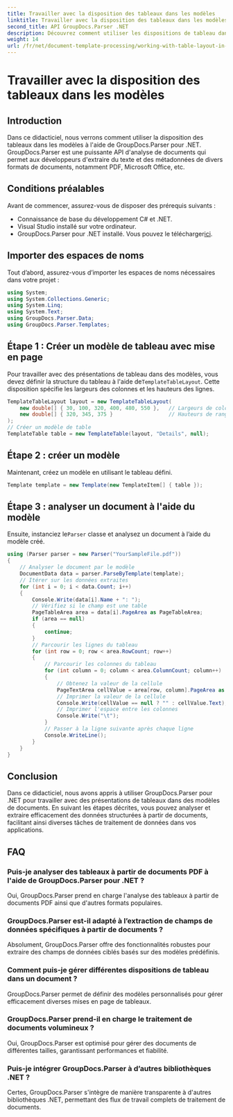```yaml
---
title: Travailler avec la disposition des tableaux dans les modèles
linktitle: Travailler avec la disposition des tableaux dans les modèles
second_title: API GroupDocs.Parser .NET
description: Découvrez comment utiliser les dispositions de tableau dans les modèles à l'aide de GroupDocs.Parser pour .NET. Extrayez efficacement les données structurées des documents.
weight: 14
url: /fr/net/document-template-processing/working-with-table-layout-in-templates/
---
```


# Travailler avec la disposition des tableaux dans les modèles

## Introduction
Dans ce didacticiel, nous verrons comment utiliser la disposition des tableaux dans les modèles à l'aide de GroupDocs.Parser pour .NET. GroupDocs.Parser est une puissante API d'analyse de documents qui permet aux développeurs d'extraire du texte et des métadonnées de divers formats de documents, notamment PDF, Microsoft Office, etc.
## Conditions préalables
Avant de commencer, assurez-vous de disposer des prérequis suivants :
- Connaissance de base du développement C# et .NET.
- Visual Studio installé sur votre ordinateur.
-  GroupDocs.Parser pour .NET installé. Vous pouvez le télécharger[ici](https://releases.groupdocs.com/parser/net/).

## Importer des espaces de noms
Tout d’abord, assurez-vous d’importer les espaces de noms nécessaires dans votre projet :
```csharp
using System;
using System.Collections.Generic;
using System.Linq;
using System.Text;
using GroupDocs.Parser.Data;
using GroupDocs.Parser.Templates;
```
## Étape 1 : Créer un modèle de tableau avec mise en page
Pour travailler avec des présentations de tableau dans des modèles, vous devez définir la structure du tableau à l'aide de`TemplateTableLayout`. Cette disposition spécifie les largeurs des colonnes et les hauteurs des lignes.
```csharp
TemplateTableLayout layout = new TemplateTableLayout(
    new double[] { 30, 100, 320, 400, 480, 550 },   // Largeurs de colonnes
    new double[] { 320, 345, 375 }                  // Hauteurs de rangée
);
// Créer un modèle de table
TemplateTable table = new TemplateTable(layout, "Details", null);
```
## Étape 2 : créer un modèle
Maintenant, créez un modèle en utilisant le tableau défini.
```csharp
Template template = new Template(new TemplateItem[] { table });
```
## Étape 3 : analyser un document à l'aide du modèle
 Ensuite, instanciez le`Parser` classe et analysez un document à l’aide du modèle créé.
```csharp
using (Parser parser = new Parser("YourSampleFile.pdf"))
{
    // Analyser le document par le modèle
    DocumentData data = parser.ParseByTemplate(template);
    // Itérer sur les données extraites
    for (int i = 0; i < data.Count; i++)
    {
        Console.Write(data[i].Name + ": ");
        // Vérifiez si le champ est une table
        PageTableArea area = data[i].PageArea as PageTableArea;
        if (area == null)
        {
            continue;
        }
        // Parcourir les lignes du tableau
        for (int row = 0; row < area.RowCount; row++)
        {
            // Parcourir les colonnes du tableau
            for (int column = 0; column < area.ColumnCount; column++)
            {
                // Obtenez la valeur de la cellule
                PageTextArea cellValue = area[row, column].PageArea as PageTextArea;
                // Imprimer la valeur de la cellule
                Console.Write(cellValue == null ? "" : cellValue.Text);
                // Imprimer l'espace entre les colonnes
                Console.Write("\t");
            }
            // Passer à la ligne suivante après chaque ligne
            Console.WriteLine();
        }
    }
}
```

## Conclusion
Dans ce didacticiel, nous avons appris à utiliser GroupDocs.Parser pour .NET pour travailler avec des présentations de tableaux dans des modèles de documents. En suivant les étapes décrites, vous pouvez analyser et extraire efficacement des données structurées à partir de documents, facilitant ainsi diverses tâches de traitement de données dans vos applications.

## FAQ
### Puis-je analyser des tableaux à partir de documents PDF à l'aide de GroupDocs.Parser pour .NET ?
Oui, GroupDocs.Parser prend en charge l'analyse des tableaux à partir de documents PDF ainsi que d'autres formats populaires.
### GroupDocs.Parser est-il adapté à l’extraction de champs de données spécifiques à partir de documents ?
Absolument, GroupDocs.Parser offre des fonctionnalités robustes pour extraire des champs de données ciblés basés sur des modèles prédéfinis.
### Comment puis-je gérer différentes dispositions de tableau dans un document ?
GroupDocs.Parser permet de définir des modèles personnalisés pour gérer efficacement diverses mises en page de tableaux.
### GroupDocs.Parser prend-il en charge le traitement de documents volumineux ?
Oui, GroupDocs.Parser est optimisé pour gérer des documents de différentes tailles, garantissant performances et fiabilité.
### Puis-je intégrer GroupDocs.Parser à d’autres bibliothèques .NET ?
Certes, GroupDocs.Parser s'intègre de manière transparente à d'autres bibliothèques .NET, permettant des flux de travail complets de traitement de documents.